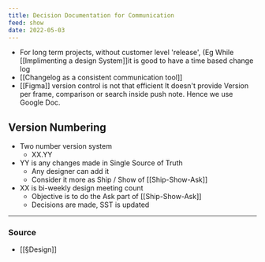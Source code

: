 ```yaml
---
title: Decision Documentation for Communication
feed: show
date: 2022-05-03
---
```


- For long term projects, without customer level 'release', (Eg While [[Implimenting a design System]]it is good to have a time based change log
- [[Changelog as a consistent communication tool]]
- [[Figma]] version control is not that efficient It doesn't provide Version per frame, comparison or search inside push note. Hence we use Google Doc. 

## Version Numbering

- Two number version system
	- XX.YY
- YY is any changes made in Single Source of Truth
	- Any designer can add it
	- Consider it more as Ship / Show of [[Ship-Show-Ask]]
- XX is bi-weekly design meeting count
	- Objective is to do the Ask part of [[Ship-Show-Ask]]
	- Decisions are made, SST is updated

--- 
### Source
- [[§Design]]